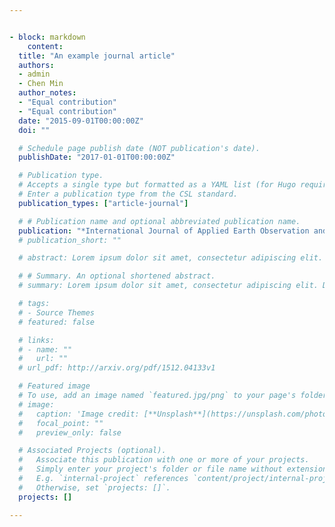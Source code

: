 ```yaml
---


- block: markdown
    content:
  title: "An example journal article"
  authors:
  - admin
  - Chen Min
  author_notes:
  - "Equal contribution"
  - "Equal contribution"
  date: "2015-09-01T00:00:00Z"
  doi: ""

  # Schedule page publish date (NOT publication's date).
  publishDate: "2017-01-01T00:00:00Z"

  # Publication type.
  # Accepts a single type but formatted as a YAML list (for Hugo requirements).
  # Enter a publication type from the CSL standard.
  publication_types: ["article-journal"]

  # # Publication name and optional abbreviated publication name.
  publication: "*International Journal of Applied Earth Observation and Geoinformation* 124 (2023) 103520"
  # publication_short: ""

  # abstract: Lorem ipsum dolor sit amet, consectetur adipiscing elit. Duis posuere tellus ac convallis placerat. Proin tincidunt magna sed ex sollicitudin condimentum. Sed ac faucibus dolor, scelerisque sollicitudin nisi. Cras purus urna, suscipit quis sapien eu, pulvinar tempor diam. Quisque risus orci, mollis id ante sit amet, gravida egestas nisl. Sed ac tempus magna. Proin in dui enim. Donec condimentum, sem id dapibus fringilla, tellus enim condimentum arcu, nec volutpat est felis vel metus. Vestibulum sit amet erat at nulla eleifend gravida.

  # # Summary. An optional shortened abstract.
  # summary: Lorem ipsum dolor sit amet, consectetur adipiscing elit. Duis posuere tellus ac convallis placerat. Proin tincidunt magna sed ex sollicitudin condimentum.

  # tags:
  # - Source Themes
  # featured: false

  # links:
  # - name: ""
  #   url: ""
  # url_pdf: http://arxiv.org/pdf/1512.04133v1

  # Featured image
  # To use, add an image named `featured.jpg/png` to your page's folder. 
  # image:
  #   caption: 'Image credit: [**Unsplash**](https://unsplash.com/photos/jdD8gXaTZsc)'
  #   focal_point: ""
  #   preview_only: false

  # Associated Projects (optional).
  #   Associate this publication with one or more of your projects.
  #   Simply enter your project's folder or file name without extension.
  #   E.g. `internal-project` references `content/project/internal-project/index.md`.
  #   Otherwise, set `projects: []`.
  projects: []

---
```

